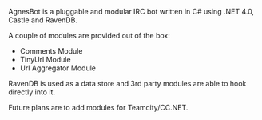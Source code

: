 AgnesBot is a pluggable and modular IRC bot written in C# using .NET 4.0, Castle and RavenDB.

A couple of modules are provided out of the box:

 - Comments Module
 - TinyUrl Module
 - Url Aggregator Module

RavenDB is used as a data store and 3rd party modules are able to hook directly into it.

Future plans are to add modules for Teamcity/CC.NET.